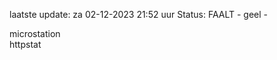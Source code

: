 laatste update: 
za 02-12-2023 21:52   uur 
Status: FAALT - geel - 
<div class="service Y">microstation</div><div class="service G">httpstat</div>